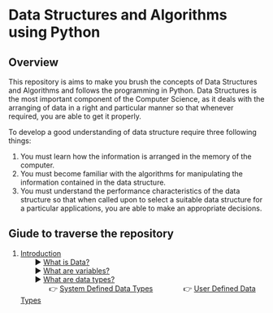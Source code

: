 # Data Structures and Algorithms using Python

## Overview
This repository is aims to make you brush the concepts of Data Structures and Algorithms and follows the programming in Python. Data Structures is the most important component of the Computer Science, as it deals with the arranging of data in a right and particular manner so that whenever required, you are able to get it properly.

To develop a good understanding of data structure require three following things: <br>
1. You must learn how the information is arranged in the memory of the computer. 
2. You must become familiar with the algorithms for manipulating the information contained in the data structure.
3. You must understand the performance characteristics of the data structure so that when called upon to select a suitable data structure for a particular applications, you are able to make an appropriate decisions.


## Giude to traverse the repository
1. [Introduction](/Main/Readings/Introduction.md) <br>
&emsp;&emsp;▶️ [What is Data?](/Main/Readings/Introduction.md#what-is-data) <br>
&emsp;&emsp;▶️ [What are variables?](/Main/Readings/Introduction.md#what-are-variables) <br>
&emsp;&emsp;▶️ [What are data types?](/Main/Readings/Introduction.md#what-are-data-types) <br>
&emsp;&emsp;&emsp;&emsp;:point_right: [System Defined Data Types](/Main/Readings/Introduction.md#system-defined-data-types-primitive-data-types)
&emsp;&emsp;&emsp;&emsp;:point_right: [User Defined Data Types](/Main/Readings/Introduction.md#user-defined-data-types)

